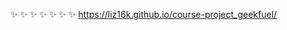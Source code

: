 :sparkles: :sparkles: :sparkles: :sparkles: :sparkles: :sparkles: :sparkles:
https://liz16k.github.io/course-project_geekfuel/

